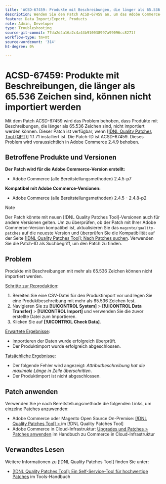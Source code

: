 ```yaml
---
title: 'ACSD-67459: Produkte mit Beschreibungen, die länger als 65.536 Zeichen sind, können nicht importiert werden'
description: Wenden Sie den Patch ACSD-67459 an, um das Adobe Commerce-Problem zu beheben, bei dem Produkte mit Beschreibungen, die länger als 65.536 Zeichen sind, nicht importiert werden können.
feature: Data Import/Export, Products
role: Admin, Developer
type: Troubleshooting
source-git-commit: 77da2d4a16a2c4a44b910038997a99096cc8271f
workflow-type: tm+mt
source-wordcount: '314'
ht-degree: 0%

---
```



# ACSD-67459: Produkte mit Beschreibungen, die länger als 65.536 Zeichen sind, können nicht importiert werden

Mit dem Patch ACSD-67459 wird das Problem behoben, dass Produkte mit Beschreibungen, die länger als 65.536 Zeichen sind, nicht importiert werden können. Dieser Patch ist verfügbar, wenn [[!DNL Quality Patches Tool (QPT)]](/help/tools/quality-patches-tool/quality-patches-tool-to-self-serve-quality-patches.md) 1.1.71 installiert ist. Die Patch-ID ist ACSD-67459. Dieses Problem wird voraussichtlich in Adobe Commerce 2.4.9 behoben.

## Betroffene Produkte und Versionen

**Der Patch wird für die Adobe Commerce-Version erstellt:**

* Adobe Commerce (alle Bereitstellungsmethoden) 2.4.5-p7

**Kompatibel mit Adobe Commerce-Versionen:**

* Adobe Commerce (alle Bereitstellungsmethoden) 2.4.5 - 2.4.8-p2

>[!NOTE]
>
>Der Patch könnte mit neuen [!DNL Quality Patches Tool]-Versionen auch für andere Versionen gelten. Um zu überprüfen, ob der Patch mit Ihrer Adobe Commerce-Version kompatibel ist, aktualisieren Sie das `magento/quality-patches` auf die neueste Version und überprüfen Sie die Kompatibilität auf der Seite [[!DNL Quality Patches Tool]: Nach Patches suchen](https://experienceleague.adobe.com/tools/commerce-quality-patches/index.html). Verwenden Sie die Patch-ID als Suchbegriff, um den Patch zu finden.

## Problem

Produkte mit Beschreibungen mit mehr als 65.536 Zeichen können nicht importiert werden.

<u>Schritte zur Reproduktion</u>:

1. Bereiten Sie eine CSV-Datei für den Produktimport vor und legen Sie eine Produktbeschreibung mit mehr als 65.536 Zeichen fest.
1. Navigieren Sie zu **[!UICONTROL System]** > **[!UICONTROL Data Transfer]** > **[!UICONTROL Import]** und verwenden Sie die zuvor erstellte Datei zum Importieren.
1. Klicken Sie auf **[!UICONTROL Check Data]**.

<u>Erwartete Ergebnisse</u>:

* Importieren der Daten wurde erfolgreich überprüft.
* Der Produktimport wurde erfolgreich abgeschlossen.

<u>Tatsächliche Ergebnisse</u>:

* Der folgende Fehler wird angezeigt: *Attributbeschreibung hat die maximale Länge in Zeile überschritten*.
* Der Produktimport ist nicht abgeschlossen.

## Patch anwenden

Verwenden Sie je nach Bereitstellungsmethode die folgenden Links, um einzelne Patches anzuwenden:

* Adobe Commerce oder Magento Open Source On-Premise: [[!DNL Quality Patches Tool] > ](/help/tools/quality-patches-tool/usage.md) im [!DNL Quality Patches Tool]
* Adobe Commerce in Cloud-Infrastruktur: [Upgrades und Patches > Patches anwenden](https://experienceleague.adobe.com/docs/commerce-cloud-service/user-guide/develop/upgrade/apply-patches.html) im Handbuch zu Commerce in Cloud-Infrastruktur

## Verwandtes Lesen

Weitere Informationen zu [!DNL Quality Patches Tool] finden Sie unter:

* [[!DNL Quality Patches Tool]: Ein Self-Service-Tool für hochwertige Patches](/help/tools/quality-patches-tool/quality-patches-tool-to-self-serve-quality-patches.md) im Tools-Handbuch
